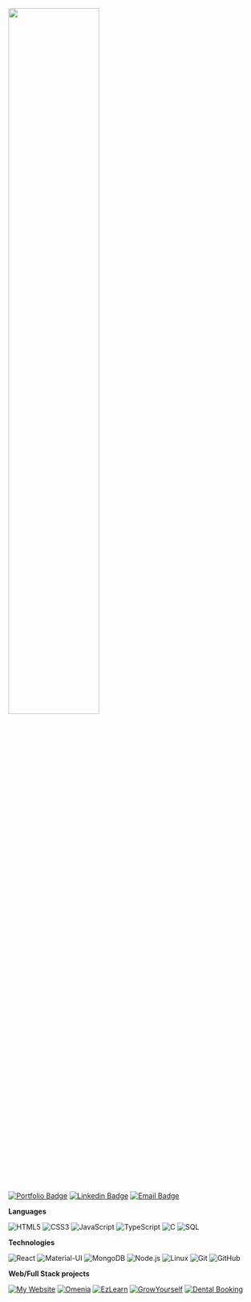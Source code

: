 <img src="https://rishavanand.github.io/static/images/greetings.gif" align="center" style="width: 60%" />


[![Portfolio Badge](https://img.shields.io/badge/-Portfolio-000000?style=for-the-badge&logo=react&logoColor=white)](https://www.dlmarques.com/)
[![Linkedin Badge](https://img.shields.io/badge/-LinkedIn-blue?style=for-the-badge&logo=Linkedin&logoColor=white)](https://www.linkedin.com/in/dlmarques/)
[![Email Badge](https://img.shields.io/badge/-Email-4d0087?style=for-the-badge&logo=protonmail&cacheSeconds=3600&link=mailto:daniel.marquesedigital@gmail.com)](mailto:daniel.marquesedigital@gmail.com)

**Languages**

![HTML5](https://img.shields.io/badge/HTML5-E34F26?style=for-the-badge&logo=html5&logoColor=white)
![CSS3](https://img.shields.io/badge/CSS3-1572B6?style=for-the-badge&logo=css3&logoColor=white)
![JavaScript](https://img.shields.io/badge/JavaScript-323330?style=for-the-badge&logo=javascript&logoColor=F7DF1E)
![TypeScript](https://img.shields.io/badge/TypeScript-007acc?style=for-the-badge&logo=typescript&logoColor=white)
![C](https://img.shields.io/badge/C-00599C?style=for-the-badge&logo=c&logoColor=white)
![SQL](https://img.shields.io/badge/MySQL-00000F?style=for-the-badge&logo=mysql&logoColor=white)

**Technologies**

![React](https://img.shields.io/badge/React-20232A?style=for-the-badge&logo=react&logoColor=61DAFB)
![Material-UI](https://img.shields.io/badge/Material--UI-0081CB?style=for-the-badge&logo=material-ui&logoColor=white)
![MongoDB](https://img.shields.io/badge/MongoDB-white?style=for-the-badge&logo=mongodb&logoColor=4EA94B)
![Node.js](https://img.shields.io/badge/Node.js-339933?style=for-the-badge&logo=nodedotjs&logoColor=white)
![Linux](https://img.shields.io/badge/Linux-FCC624?style=for-the-badge&logo=linux&logoColor=black)
![Git](https://img.shields.io/badge/Git-F05032?style=for-the-badge&logo=git&logoColor=white)
![GitHub](https://img.shields.io/badge/GitHub-100000?style=for-the-badge&logo=github&logoColor=white)

**Web/Full Stack projects**

[![My Website](https://img.shields.io/badge/-🧬&nbsp;&nbsp;My&nbsp;Website-000000?style=flat)](https://github.com/dlmarques/dlmarques.com)
[![Omenia](https://img.shields.io/badge/-🔧&nbsp;&nbsp;Omenia-000000?style=flat)](https://github.com/dlmarques/omenia)
[![EzLearn](https://img.shields.io/badge/-🔧&nbsp;&nbsp;EzLearn-000000?style=flat)](https://github.com/dlmarques/ezlearn)
[![GrowYourself](https://img.shields.io/badge/-🔧&nbsp;&nbsp;GrowYourself-000000?style=flat)](https://github.com/dlmarques/GrowYourself)
[![Dental Booking](https://img.shields.io/badge/-🔧&nbsp;&nbsp;DentalBooking-000000?style=flat)](https://github.com/dlmarques/DentalBooking)


